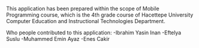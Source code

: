 This application has been prepared within the scope of Mobile Programming course, which is the 4th grade course of Hacettepe University Computer Education and Instructional Technologies Department. 

Who people contributed to this application:
-Ibrahim Yasin Inan
-Eftelya Suslu
-Muhammed Emin Ayaz
-Enes Cakir
